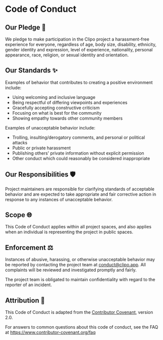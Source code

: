 # Code of Conduct

## Our Pledge 🤝

We pledge to make participation in the Clipo project a harassment-free experience for everyone, regardless of age, body size, disability, ethnicity, gender identity and expression, level of experience, nationality, personal appearance, race, religion, or sexual identity and orientation.

## Our Standards ✨

Examples of behavior that contributes to creating a positive environment include:

- Using welcoming and inclusive language
- Being respectful of differing viewpoints and experiences
- Gracefully accepting constructive criticism
- Focusing on what is best for the community
- Showing empathy towards other community members

Examples of unacceptable behavior include:

- Trolling, insulting/derogatory comments, and personal or political attacks
- Public or private harassment
- Publishing others' private information without explicit permission
- Other conduct which could reasonably be considered inappropriate

## Our Responsibilities 🛡️

Project maintainers are responsible for clarifying standards of acceptable behavior and are expected to take appropriate and fair corrective action in response to any instances of unacceptable behavior.

## Scope 🌐

This Code of Conduct applies within all project spaces, and also applies when an individual is representing the project in public spaces.

## Enforcement ⚖️

Instances of abusive, harassing, or otherwise unacceptable behavior may be reported by contacting the project team at conduct@clipo.app. All complaints will be reviewed and investigated promptly and fairly.

The project team is obligated to maintain confidentiality with regard to the reporter of an incident.

## Attribution 📝

This Code of Conduct is adapted from the [Contributor Covenant](https://www.contributor-covenant.org), version 2.0.

For answers to common questions about this code of conduct, see the FAQ at https://www.contributor-covenant.org/faq
